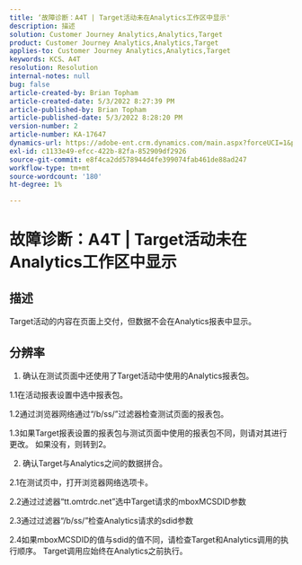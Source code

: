 ```yaml
---
title: ‘故障诊断：A4T | Target活动未在Analytics工作区中显示'
description: 描述
solution: Customer Journey Analytics,Analytics,Target
product: Customer Journey Analytics,Analytics,Target
applies-to: Customer Journey Analytics,Analytics,Target
keywords: KCS、A4T
resolution: Resolution
internal-notes: null
bug: false
article-created-by: Brian Topham
article-created-date: 5/3/2022 8:27:39 PM
article-published-by: Brian Topham
article-published-date: 5/3/2022 8:28:20 PM
version-number: 2
article-number: KA-17647
dynamics-url: https://adobe-ent.crm.dynamics.com/main.aspx?forceUCI=1&pagetype=entityrecord&etn=knowledgearticle&id=fe385676-1fcb-ec11-a7b5-6045bd00db25
exl-id: c1133e49-efcc-422b-82fa-852909df2926
source-git-commit: e8f4ca2dd578944d4fe399074fab461de88ad247
workflow-type: tm+mt
source-wordcount: '180'
ht-degree: 1%

---
```


# 故障诊断：A4T | Target活动未在Analytics工作区中显示

## 描述

Target活动的内容在页面上交付，但数据不会在Analytics报表中显示。

## 分辨率


1. 确认在测试页面中还使用了Target活动中使用的Analytics报表包。

1.1在活动报表设置中选中报表包。

1.2通过浏览器网络通过“/b/ss/”过滤器检查测试页面的报表包。

1.3如果Target报表设置的报表包与测试页面中使用的报表包不同，则请对其进行更改。 如果没有，则转到2。

2. 确认Target与Analytics之间的数据拼合。

2.1在测试页中，打开浏览器网络选项卡。

2.2通过过滤器“tt.omtrdc.net”选中Target请求的mboxMCSDID参数

2.3通过过滤器“/b/ss/”检查Analytics请求的sdid参数

2.4如果mboxMCSDID的值与sdid的值不同，请检查Target和Analytics调用的执行顺序。 Target调用应始终在Analytics之前执行。
